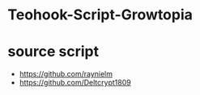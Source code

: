# Teohook-Script-Growtopia

# source script
* https://github.com/raynielm
* https://github.com/Deltcrypt1809
